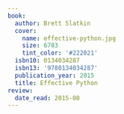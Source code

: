 ```yaml
---
book:
  author: Brett Slatkin
  cover:
    name: effective-python.jpg
    size: 6703
    tint_color: '#222021'
  isbn10: 0134034287
  isbn13: '9780134034287'
  publication_year: 2015
  title: Effective Python
review:
  date_read: 2015-08
---
```

